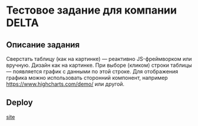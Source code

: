 # Тестовое задание для компании DELTA

## Описание задания
Сверстать таблицу (как на картинке) — реактивно JS-фреймворком или вручную. Дизайн как на картинке.
При выборе (кликом) строки таблицы — появляется график с данными по этой строке.
Для отображения графика можно использовать сторонний компонент, например https://www.highcharts.com/demo/ или другой.

## Deploy 
[site](https://test-delta-theta.vercel.app/)
